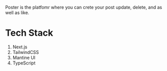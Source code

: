 Poster is the platfomr where you can crete your post update, delete, and as well as like. 

# Tech Stack
1. Next.js
2. TailwindCSS
3. Mantine UI
4. TypeScript
